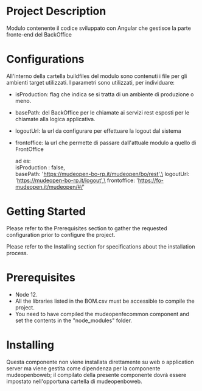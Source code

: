 # Project Description

Modulo contenente il codice sviluppato con Angular che gestisce la parte fronte-end del BackOffice

# Configurations

  All'interno della cartella buildfiles del modulo sono contenuti i file per gli ambienti target utilizzati.
  I parametri sono utilizzati, per individuare:

- isProduction: flag che indica se si tratta di un ambiente di produzione o meno.
- basePath: del BackOffice per le chiamate ai servizi rest esposti per le chiamate alla logica applicativa.
- logoutUrl: la url da configurare per effettuare la logout dal sistema
- frontoffice: la url che permette di passare dall'attuale modulo a quello di FrontOffice

  ad es: \
  isProduction : false, \
  basePath: '<https://mudeopen-bo-rp.it/mudeopen/bo/rest',\>
  logoutUrl: '<https://mudeopen-bo-rp.it/logout',\>
  frontoffice: '<https://fo-mudeopen.it/mudeopen/#/>'

# Getting Started

Please refer to the Prerequisites section to gather the requested configuration
prior to configure the project.

Please refer to the Installing section for specifications about the
installation process.

# Prerequisites

- Node 12.
- All the libraries listed in the BOM.csv must be accessible to compile the
project.
- You need to have compiled the mudeopenfecommon component and set the contents in the "node_modules" folder.

# Installing

Questa componente non viene installata direttamente su web o application server ma viene gestita
come dipendenza per la componente mudeopenboweb; il compilato della presente componente dovr&agrave;
essere impostato nell'opportuna cartella di mudeopenboweb.
